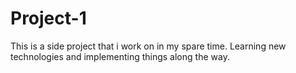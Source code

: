 # Project-1
 
This is a side project that i work on in my spare time.
Learning new technologies and implementing things along the way.